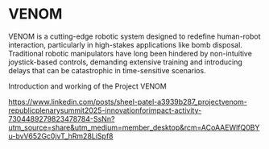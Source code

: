 # VENOM
VENOM is a cutting-edge robotic system designed to redefine human-robot interaction, particularly in high-stakes applications like bomb disposal. Traditional robotic manipulators have long been hindered by non-intuitive joystick-based controls, demanding extensive training and introducing delays that can be catastrophic in time-sensitive scenarios.


Introduction and working of the Project VENOM 

https://www.linkedin.com/posts/sheel-patel-a3939b287_projectvenom-republicplenarysummit2025-innovationforimpact-activity-7304489279823478784-SsNn?utm_source=share&utm_medium=member_desktop&rcm=ACoAAEWlfQ0BYu-bvV652Gc0jvT_hRm28LiSpf8
